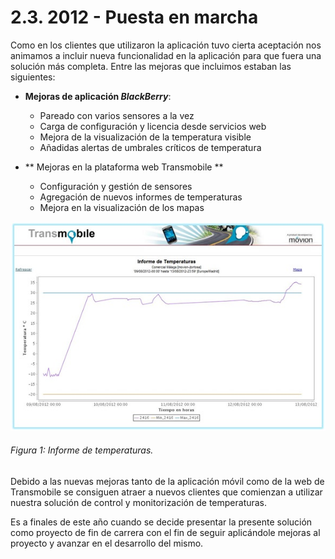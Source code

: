 # 2.3. 2012 - Puesta en marcha

Como en los clientes que utilizaron la aplicación tuvo cierta aceptación nos animamos a incluir nueva funcionalidad en la aplicación para que fuera una solución más completa. Entre las mejoras que incluimos estaban las siguientes:

- **Mejoras de aplicación *BlackBerry***:
    - Pareado con varios sensores a la vez
	- Carga de configuración y licencia desde servicios web
	- Mejora de la visualización de la temperatura visible
	- Añadidas alertas de umbrales críticos de temperatura
	 
	
- ** Mejoras en la plataforma web Transmobile **
	- Configuración y gestión de sensores
	- Agregación de nuevos informes de temperaturas
	- Mejora en la visualización de los mapas

![Figura 1](./imagenes/informe_temperatura_web.jpg)
###### *Figura 1: Informe de temperaturas.*

Debido a las nuevas mejoras tanto de la aplicación móvil como de la web de Transmobile se consiguen atraer a nuevos clientes que comienzan a utilizar nuestra solución de control y monitorización de temperaturas.

Es a finales de este año cuando se decide presentar la presente solución como proyecto de fin de carrera con el fin de seguir aplicándole mejoras al proyecto y avanzar en el desarrollo del mismo.
